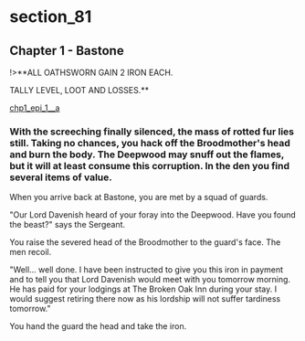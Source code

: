 
# section_81

## Chapter 1 - Bastone

!>**ALL OATHSWORN GAIN 2 IRON EACH.

TALLY LEVEL, LOOT AND LOSSES.**

[chp1_epi_1__a](../../decomp/app/src/main/res/raw/chp1_epi_1__a.mp3 ':include :type=audio')

### With the screeching finally silenced, the mass of rotted fur lies still. Taking no chances, you hack off the Broodmother's head and burn the body. The Deepwood may snuff out the flames, but it will at least consume this corruption. In the den you find several items of value.

When you arrive back at Bastone, you are met by a squad of guards.

"Our Lord Davenish heard of your foray into the Deepwood. Have you found the beast?" says the Sergeant.

You raise the severed head of the Broodmother to the guard's face. The men recoil.

"Well… well done. I have been instructed to give you this iron in payment and to tell you that Lord Davenish would meet with you tomorrow morning. He has paid for your lodgings at The Broken Oak Inn during your stay. I would suggest retiring there now as his lordship will not suffer tardiness tomorrow."

You hand the guard the head and take the iron.


